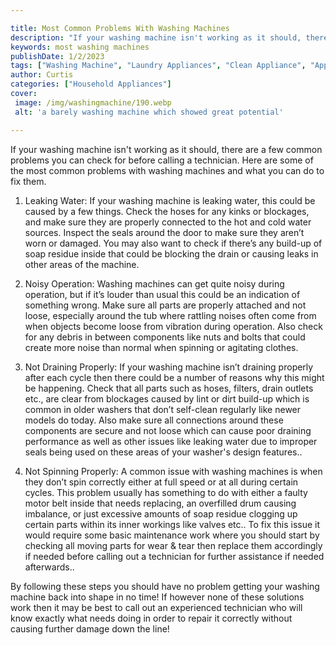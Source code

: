 ```yaml
---

title: Most Common Problems With Washing Machines
description: "If your washing machine isn't working as it should, there are a few common problems you can check for before calling a technician....keep going and find out"
keywords: most washing machines
publishDate: 1/2/2023
tags: ["Washing Machine", "Laundry Appliances", "Clean Appliance", "Appliance Guide"]
author: Curtis
categories: ["Household Appliances"]
cover: 
 image: /img/washingmachine/190.webp
 alt: 'a barely washing machine which showed great potential'

---
```


If your washing machine isn't working as it should, there are a few common problems you can check for before calling a technician. Here are some of the most common problems with washing machines and what you can do to fix them.

1) Leaking Water: If your washing machine is leaking water, this could be caused by a few things. Check the hoses for any kinks or blockages, and make sure they are properly connected to the hot and cold water sources. Inspect the seals around the door to make sure they aren’t worn or damaged. You may also want to check if there’s any build-up of soap residue inside that could be blocking the drain or causing leaks in other areas of the machine. 

2) Noisy Operation: Washing machines can get quite noisy during operation, but if it’s louder than usual this could be an indication of something wrong. Make sure all parts are properly attached and not loose, especially around the tub where rattling noises often come from when objects become loose from vibration during operation. Also check for any debris in between components like nuts and bolts that could create more noise than normal when spinning or agitating clothes. 

3) Not Draining Properly: If your washing machine isn’t draining properly after each cycle then there could be a number of reasons why this might be happening. Check that all parts such as hoses, filters, drain outlets etc., are clear from blockages caused by lint or dirt build-up which is common in older washers that don’t self-clean regularly like newer models do today. Also make sure all connections around these components are secure and not loose which can cause poor draining performance as well as other issues like leaking water due to improper seals being used on these areas of your washer's design features.. 

4) Not Spinning Properly: A common issue with washing machines is when they don’t spin correctly either at full speed or at all during certain cycles. This problem usually has something to do with either a faulty motor belt inside that needs replacing, an overfilled drum causing imbalance, or just excessive amounts of soap residue clogging up certain parts within its inner workings like valves etc.. To fix this issue it would require some basic maintenance work where you should start by checking all moving parts for wear & tear then replace them accordingly if needed before calling out a technician for further assistance if needed afterwards.. 


By following these steps you should have no problem getting your washing machine back into shape in no time! If however none of these solutions work then it may be best to call out an experienced technician who will know exactly what needs doing in order to repair it correctly without causing further damage down the line!
